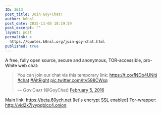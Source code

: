 ```yaml
---
ID: 3613
post_title: Join Goy•Chat!
author: k0nsl
post_date: 2015-11-05 18:19:59
post_excerpt: ""
layout: post
permalink: >
  https://quotes.k0nsl.org/join-goy-chat.html
published: true
---
```

A free, fully open source, secure and anonymous, TOR-accessible, pro-White web chat:

<blockquote class="twitter-tweet" data-lang="en"><p lang="en" dir="ltr">You can join our chat via this temporary link: <a href="https://t.co/fNDb4UNitj">https://t.co/fNDb4UNitj</a> <a href="https://twitter.com/hashtag/chat?src=hash">#chat</a> <a href="https://twitter.com/hashtag/AltRight?src=hash">#AltRight</a> <a href="https://t.co/ltv598CWxq">pic.twitter.com/ltv598CWxq</a></p>&mdash; Gᴏʏ.Cʜᴀᴛ (@GoyChat) <a href="https://twitter.com/GoyChat/status/695525641261813760">February 5, 2016</a></blockquote>
<script async src="//platform.twitter.com/widgets.js" charset="utf-8"></script>

Main link: <a href="https://beta.60ych.net" target="_blank">https://beta.60ych.net</a> [let's encrypt <a href="https://60ych.net" target="_blank">SSL</a> enabled]
Tor-wrapper: <a href="http://vid2x7jyypqblcc4.onion" target="_blank">http://vid2x7jyypqblcc4.onion</a>